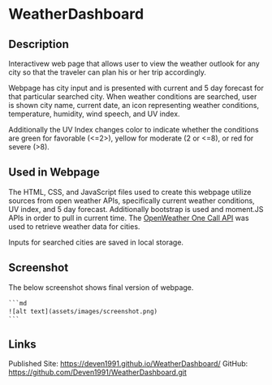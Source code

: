 # WeatherDashboard

## Description

Interactivew web page that allows user to view the weather outlook for any city so that the traveler can plan his or her trip accordingly. 

Webpage has city input and is presented with current and 5 day forecast for that particular searched city. When weather conditions are searched, user is shown city name, current date, an icon representing weather conditions, temperature, humidity, wind speech, and UV index. 

Additionally the UV Index changes color to indicate whether the conditions are green for favorable (<=2>), yellow for moderate (2 or <=8), or red for severe (>8).

## Used in Webpage

The HTML, CSS, and JavaScript files used to create this webpage utilize sources from open weather APIs, specifically current weather conditions, UV index, and 5 day forecast. Additionally bootstrap is used and moment.JS APIs in order to pull in current time. The [OpenWeather One Call API](https://openweathermap.org/api/one-call-api) was used to retrieve weather data for cities.

Inputs for searched cities are saved in local storage.

## Screenshot


The below screenshot shows final version of webpage.

    ```md
    ![alt text](assets/images/screenshot.png)
    ```

## Links

Published Site: https://deven1991.github.io/WeatherDashboard/
GitHub: https://github.com/Deven1991/WeatherDashboard.git